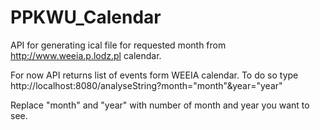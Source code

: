 # PPKWU_Calendar

API for generating ical file for requested month from http://www.weeia.p.lodz.pl calendar.

For now API returns list of events form WEEIA calendar.
To do so type http://localhost:8080/analyseString?month="month"&year="year"

Replace "month" and "year" with number of month and year you want to see.
